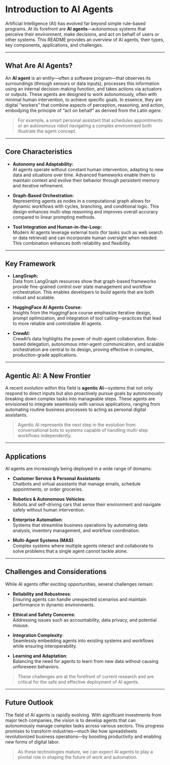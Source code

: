 # Introduction to AI Agents

Artificial Intelligence (AI) has evolved far beyond simple rule-based programs. At its forefront are **AI agents**—autonomous systems that perceive their environment, make decisions, and act on behalf of users or other systems. This README provides an overview of AI agents, their types, key components, applications, and challenges.

---

## What Are AI Agents?

An **AI agent** is an entity—often a software program—that observes its surroundings (through sensors or data inputs), processes this information using an internal decision-making function, and takes actions via actuators or outputs. These agents are designed to work autonomously, often with minimal human intervention, to achieve specific goals. In essence, they are digital “workers” that combine aspects of perception, reasoning, and action, embodying the principle of “act on behalf” as derived from the Latin *agere*.

> For example, a smart personal assistant that schedules appointments or an autonomous robot navigating a complex environment both illustrate the agent concept.  


---

## Core Characteristics

- **Autonomy and Adaptability:**  
  AI agents operate without constant human intervention, adapting to new data and situations over time. Advanced frameworks enable them to maintain context and evolve their behavior through persistent memory and iterative refinement.  

- **Graph-Based Orchestration:**  
  Representing agents as nodes in a computational graph allows for dynamic workflows with cycles, branching, and conditional logic. This design enhances multi-step reasoning and improves overall accuracy compared to linear prompting methods.  

- **Tool Integration and Human-in-the-Loop:**  
  Modern AI agents leverage external tools (for tasks such as web search or data retrieval) and can incorporate human oversight when needed. This combination enhances both reliability and flexibility.

---

## Key Framework 

- **LangGraph:**  
  Data from LangGraph resources show that graph-based frameworks provide fine-grained control over state management and workflow orchestration. This enables developers to build agents that are both robust and scalable.  

- **HuggingFace AI Agents Course:**  
  Insights from the HuggingFace course emphasize iterative design, prompt optimization, and integration of tool calling—practices that lead to more reliable and controllable AI agents.  

- **CrewAI:**  
  CrewAI’s data highlights the power of multi-agent collaboration. Role-based delegation, autonomous inter-agent communication, and scalable orchestration are central to its design, proving effective in complex, production-grade applications.  
 


---

## Agentic AI: A New Frontier

A recent evolution within this field is **agentic AI**—systems that not only respond to direct inputs but also proactively pursue goals by autonomously breaking down complex tasks into manageable steps. These agents are envisioned to integrate seamlessly with various applications, ranging from automating routine business processes to acting as personal digital assistants.

> Agentic AI represents the next step in the evolution from conversational bots to systems capable of handling multi-step workflows independently.  


---

## Applications

AI agents are increasingly being deployed in a wide range of domains:

- **Customer Service & Personal Assistants**:  
  Chatbots and virtual assistants that manage emails, schedule appointments, or order groceries.  


- **Robotics & Autonomous Vehicles**:  
  Robots and self-driving cars that sense their environment and navigate safely without human intervention.

- **Enterprise Automation**:  
  Systems that streamline business operations by automating data analysis, inventory management, and workflow coordination.  


- **Multi-Agent Systems (MAS)**:  
  Complex systems where multiple agents interact and collaborate to solve problems that a single agent cannot tackle alone.  


---

## Challenges and Considerations

While AI agents offer exciting opportunities, several challenges remain:

- **Reliability and Robustness**:  
  Ensuring agents can handle unexpected scenarios and maintain performance in dynamic environments.

- **Ethical and Safety Concerns**:  
  Addressing issues such as accountability, data privacy, and potential misuse.

- **Integration Complexity**:  
  Seamlessly embedding agents into existing systems and workflows while ensuring interoperability.

- **Learning and Adaptation**:  
  Balancing the need for agents to learn from new data without causing unforeseen behaviors.

> These challenges are at the forefront of current research and are critical for the safe and effective deployment of AI agents.  


---

## Future Outlook

The field of AI agents is rapidly evolving. With significant investments from major tech companies, the vision is to develop agents that can autonomously manage complex tasks across various sectors. This progress promises to transform industries—much like how spreadsheets revolutionized business operations—by boosting productivity and enabling new forms of digital labor.

> As these technologies mature, we can expect AI agents to play a pivotal role in shaping the future of work and automation.  




